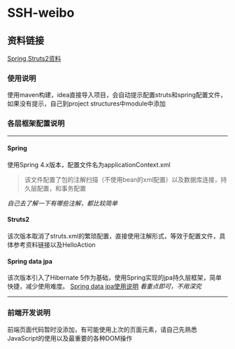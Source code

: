 # SSH-weibo

## 资料链接
[Spring,Struts2资料](https://wizardforcel.gitbooks.io/tutorialspoint-java/struts2/475.html)

### 使用说明
使用maven构建，idea直接导入项目，会自动提示配置struts和spring配置文件，如果没有提示，自己到project structures中module中添加

### 各层框架配置说明

------
#### Spring
使用Spring 4.x版本，配置文件名为applicationContext.xml

> 该文件配置了包的注解扫描（不使用bean的xml配置）以及数据库连接，持久层配置，和事务配置

*自己去了解一下有哪些注解，都比较简单*

#### Struts2 
该次版本取消了struts.xml的繁琐配置，直接使用注解形式，等效于配置文件，具体参考资料链接以及HelloAction

#### Spring data jpa
该次版本引入了Hibernate 5作为基础，使用Spring实现的jpa持久层框架，简单快捷，减少使用难度。
[Spring data jpa使用说明](https://www.cnblogs.com/dreamroute/p/5173896.html)
*看重点即可，不用深究*

---------
### 前端开发说明

前端页面代码暂时没添加，有可能使用上次的页面元素，请自己先熟悉JavaScript的使用以及最重要的各种DOM操作
